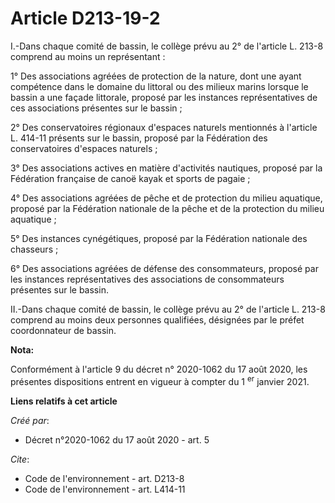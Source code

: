 # Article D213-19-2

I.-Dans chaque comité de bassin, le collège prévu au 2° de l'article L. 213-8 comprend au moins un représentant : 

1° Des associations agréées de protection de la nature, dont une ayant compétence dans le domaine du littoral ou des milieux
marins lorsque le bassin a une façade littorale, proposé par les instances représentatives de ces associations présentes sur
le bassin ; 

2° Des conservatoires régionaux d'espaces naturels mentionnés à l'article L. 414-11 présents sur le bassin, proposé par la
Fédération des conservatoires d'espaces naturels ; 

3° Des associations actives en matière d'activités nautiques, proposé par la Fédération française de canoë kayak et sports de
pagaie ; 

4° Des associations agréées de pêche et de protection du milieu aquatique, proposé par la Fédération nationale de la pêche et
de la protection du milieu aquatique ; 

5° Des instances cynégétiques, proposé par la Fédération nationale des chasseurs ; 

6° Des associations agréées de défense des consommateurs, proposé par les instances représentatives des associations de
consommateurs présentes sur le bassin. 

II.-Dans chaque comité de bassin, le collège prévu au 2° de l'article L. 213-8 comprend au moins deux personnes qualifiées,
désignées par le préfet coordonnateur de bassin.

**Nota:**

Conformément à l'article 9 du décret n° 2020-1062 du 17 août 2020, les présentes dispositions entrent en vigueur à compter du
1
  <sup>er</sup> janvier 2021.

**Liens relatifs à cet article**

_Créé par_:

  - Décret n°2020-1062 du 17 août 2020 - art. 5

_Cite_:

  - Code de l'environnement - art. D213-8
  - Code de l'environnement - art. L414-11
